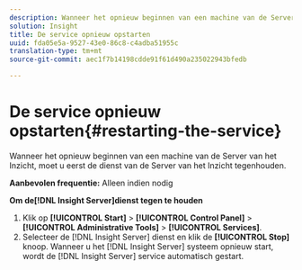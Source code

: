 ```yaml
---
description: Wanneer het opnieuw beginnen van een machine van de Server van het Inzicht, moet u eerst de dienst van de Server van het Inzicht tegenhouden.
solution: Insight
title: De service opnieuw opstarten
uuid: fda05e5a-9527-43e0-86c8-c4adba51955c
translation-type: tm+mt
source-git-commit: aec1f7b14198cdde91f61d490a235022943bfedb

---
```



# De service opnieuw opstarten{#restarting-the-service}

Wanneer het opnieuw beginnen van een machine van de Server van het Inzicht, moet u eerst de dienst van de Server van het Inzicht tegenhouden.

**Aanbevolen frequentie:** Alleen indien nodig

**Om de[!DNL Insight Server]dienst tegen te houden**

1. Klik op **[!UICONTROL Start]** > **[!UICONTROL Control Panel]** > **[!UICONTROL Administrative Tools]** > **[!UICONTROL Services]**.
1. Selecteer de [!DNL Insight Server] dienst en klik de **[!UICONTROL Stop]** knoop.
Wanneer u het [!DNL Insight Server] systeem opnieuw start, wordt de [!DNL Insight Server] service automatisch gestart.
